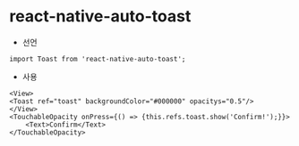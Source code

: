 # react-native-auto-toast
- 선언 <br>
```
import Toast from 'react-native-auto-toast';
```
- 사용 <br>
```
<View>
<Toast ref="toast" backgroundColor="#000000" opacitys="0.5"/>
</View>
<TouchableOpacity onPress={() => {this.refs.toast.show('Confirm!');}}>
    <Text>Confirm</Text>
</TouchableOpacity>
```
